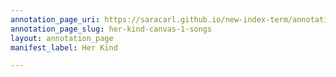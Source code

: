 ```yaml
---
annotation_page_uri: https://saracarl.github.io/new-index-term/annotations/her-kind-canvas-1-songs.json
annotation_page_slug: her-kind-canvas-1-songs
layout: annotation_page
manifest_label: Her Kind

---
```

